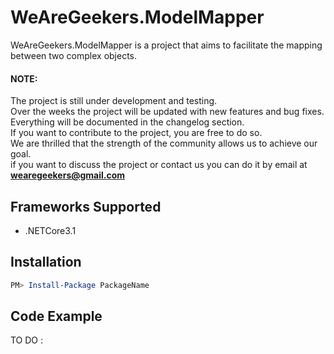 # WeAreGeekers.ModelMapper

WeAreGeekers.ModelMapper is a project that aims to facilitate the mapping between two complex objects.

#### NOTE:

The project is still under development and testing.  
Over the weeks the project will be updated with new features and bug fixes.  
Everything will be documented in the changelog section.  
If you want to contribute to the project, you are free to do so.  
We are thrilled that the strength of the community allows us to achieve our goal.  
if you want to discuss the project or contact us you can do it by email at **wearegeekers@gmail.com**


## Frameworks Supported

- .NETCore3.1

## Installation

```PowerShell
PM> Install-Package PackageName
```
    
## Code Example

TO DO : 
